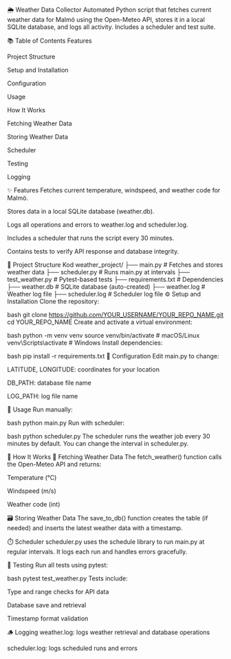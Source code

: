 🌦️ Weather Data Collector
Automated Python script that fetches current weather data for Malmö using the Open-Meteo API, stores it in a local SQLite database, and logs all activity. Includes a scheduler and test suite.

📚 Table of Contents
Features

Project Structure

Setup and Installation

Configuration

Usage

How It Works

Fetching Weather Data

Storing Weather Data

Scheduler

Testing

Logging

✨ Features
Fetches current temperature, windspeed, and weather code for Malmö.

Stores data in a local SQLite database (weather.db).

Logs all operations and errors to weather.log and scheduler.log.

Includes a scheduler that runs the script every 30 minutes.

Contains tests to verify API response and database integrity.

📁 Project Structure
Kod
weather_project/
├── main.py              # Fetches and stores weather data
├── scheduler.py         # Runs main.py at intervals
├── test_weather.py      # Pytest-based tests
├── requirements.txt     # Dependencies
├── weather.db           # SQLite database (auto-created)
├── weather.log          # Weather log file
├── scheduler.log        # Scheduler log file
⚙️ Setup and Installation
Clone the repository:

bash
git clone https://github.com/YOUR_USERNAME/YOUR_REPO_NAME.git
cd YOUR_REPO_NAME
Create and activate a virtual environment:

bash
python -m venv venv
source venv/bin/activate  # macOS/Linux
venv\Scripts\activate     # Windows
Install dependencies:

bash
pip install -r requirements.txt
🔧 Configuration
Edit main.py to change:

LATITUDE, LONGITUDE: coordinates for your location

DB_PATH: database file name

LOG_PATH: log file name

🚀 Usage
Run manually:

bash
python main.py
Run with scheduler:

bash
python scheduler.py
The scheduler runs the weather job every 30 minutes by default. You can change the interval in scheduler.py.

🧠 How It Works
📡 Fetching Weather Data
The fetch_weather() function calls the Open-Meteo API and returns:

Temperature (°C)

Windspeed (m/s)

Weather code (int)

🗃️ Storing Weather Data
The save_to_db() function creates the table (if needed) and inserts the latest weather data with a timestamp.

⏱️ Scheduler
scheduler.py uses the schedule library to run main.py at regular intervals. It logs each run and handles errors gracefully.

🧪 Testing
Run all tests using pytest:

bash
pytest test_weather.py
Tests include:

Type and range checks for API data

Database save and retrieval

Timestamp format validation

🪵 Logging
weather.log: logs weather retrieval and database operations

scheduler.log: logs scheduled runs and errors
